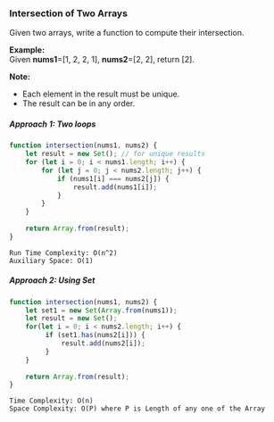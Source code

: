 ### Intersection of Two Arrays

Given two arrays, write a function to compute their intersection.

**Example:**  
Given **nums1**=\[1, 2, 2, 1\], **nums2**=\[2, 2\], return \[2\].

**Note:**

* Each element in the result must be unique.
* The result can be in any order.

##### Approach 1:  Two loops

```js
function intersection(nums1, nums2) {
    let result = new Set(); // for unique results
    for (let i = 0; i < nums1.length; i++) {
        for (let j = 0; j < nums2.length; j++) {
            if (nums1[i] === nums2[j]) {
                result.add(nums1[i]);
            }
        }
    }
    
    return Array.from(result);
}
```

```
Run Time Complexity: O(n^2)
Auxiliary Space: O(1) 
```

##### Approach 2: Using Set

```js
function intersection(nums1, nums2) {
    let set1 = new Set(Array.from(nums1));
    let result = new Set();
    for(let i = 0; i < nums2.length; i++) {
         if (set1.has(nums2[i])) {
             result.add(nums2[i]);
         }   
    }
    
    return Array.from(result);
}
```

```
Time Complexity: O(n)
Space Complexity: O(P) where P is Length of any one of the Array
```



